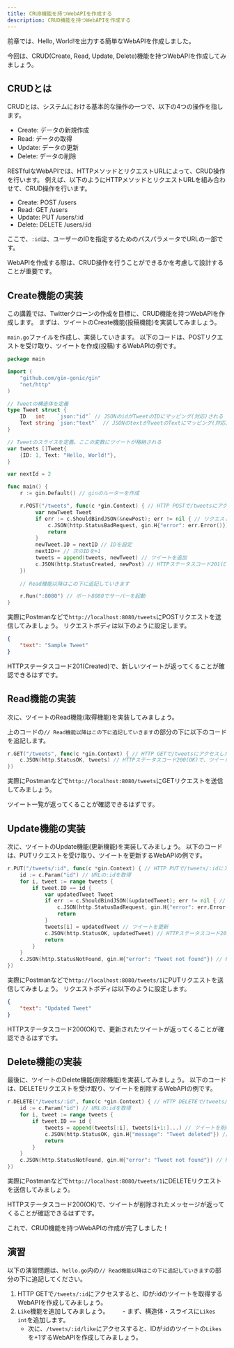 ```yaml
---
title: CRUD機能を持つWebAPIを作成する
description: CRUD機能を持つWebAPIを作成する
---
```


前章では、Hello, World!を出力する簡単なWebAPIを作成しました。

今回は、CRUD(Create, Read, Update, Delete)機能を持つWebAPIを作成してみましょう。

## CRUDとは
CRUDとは、システムにおける基本的な操作の一つで、以下の4つの操作を指します。
- Create: データの新規作成
- Read: データの取得
- Update: データの更新
- Delete: データの削除

RESTfulなWebAPIでは、HTTPメソッドとリクエストURLによって、CRUD操作を行います。
例えば、以下のようにHTTPメソッドとリクエストURLを組み合わせて、CRUD操作を行います。
- Create: POST /users
- Read: GET /users
- Update: PUT /users/:id
- Delete: DELETE /users/:id

ここで、`:id`は、ユーザーのIDを指定するためのパスパラメータでURLの一部です。

WebAPIを作成する際は、CRUD操作を行うことができるかを考慮して設計することが重要です。

## Create機能の実装
この講義では、Twitterクローンの作成を目標に、CRUD機能を持つWebAPIを作成します。
まずは、ツイートのCreate機能(投稿機能)を実装してみましょう。

`main.go`ファイルを作成し、実装していきます。
以下のコードは、POSTリクエストを受け取り、ツイートを作成(投稿)するWebAPIの例です。

```go
package main

import (
    "github.com/gin-gonic/gin"
    "net/http"
)

// Tweetの構造体を定義
type Tweet struct {
    ID   int    `json:"id"` // JSONのidがTweetのIDにマッピング(対応)される
    Text string `json:"text"`　// JSONのtextがTweetのTextにマッピング(対応)される
}

// Tweetのスライスを定義。ここの変数にツイートが格納される
var tweets []Tweet{
    {ID: 1, Text: "Hello, World!"},
}

var nextId = 2

func main() {
    r := gin.Default() // ginのルーターを作成

    r.POST("/tweets", func(c *gin.Context) { // HTTP POSTで/tweetsにアクセスしたときの処理
         var newTweet Tweet
         if err := c.ShouldBindJSON(&newPost); err != nil { // リクエストボディをTweet構造体にバインド。エラーがあればエラーメッセージを返す
             c.JSON(http.StatusBadRequest, gin.H{"error": err.Error()})
             return
         }
		 newTweet.ID = nextID // IDを設定
		 nextID++ // 次のIDを+1
		 tweets = append(tweets, newTweet) // ツイートを追加
		 c.JSON(http.StatusCreated, newPost) // HTTPステータスコード201(Created)で、新しいツイートを返す
    })
    
    // Read機能以降はこの下に追記していきます

    r.Run(":8080") // ポート8080でサーバーを起動
}
```
実際にPostmanなどで`http://localhost:8080/tweets`にPOSTリクエストを送信してみましょう。
リクエストボディは以下のように設定します。
```json
{
    "text": "Sample Tweet"
}
```

HTTPステータスコード201(Created)で、新しいツイートが返ってくることが確認できるはずです。

## Read機能の実装
次に、ツイートのRead機能(取得機能)を実装してみましょう。

上のコードの`// Read機能以降はこの下に追記していきます`の部分の下に以下のコードを追記します。

```go
r.GET("/tweets", func(c *gin.Context) { // HTTP GETで/tweetsにアクセスしたときの処理
    c.JSON(http.StatusOK, tweets) // HTTPステータスコード200(OK)で、ツイート一覧を返す
})
```

実際にPostmanなどで`http://localhost:8080/tweets`にGETリクエストを送信してみましょう。

ツイート一覧が返ってくることが確認できるはずです。

## Update機能の実装
次に、ツイートのUpdate機能(更新機能)を実装してみましょう。
以下のコードは、PUTリクエストを受け取り、ツイートを更新するWebAPIの例です。

```go
r.PUT("/tweets/:id", func(c *gin.Context) { // HTTP PUTで/tweets/:idにアクセスしたときの処理
    id := c.Param("id") // URLの:idを取得
    for i, tweet := range tweets {
        if tweet.ID == id {
            var updatedTweet Tweet
            if err := c.ShouldBindJSON(&updatedTweet); err != nil { // リクエストボディをTweet構造体にバインド。エラーがあればエラーメッセージを返す
                c.JSON(http.StatusBadRequest, gin.H{"error": err.Error()})
                return
            }
            tweets[i] = updatedTweet // ツイートを更新
            c.JSON(http.StatusOK, updatedTweet) // HTTPステータスコード200(OK)で、更新されたツイートを返す
            return
        }
    }
    c.JSON(http.StatusNotFound, gin.H{"error": "Tweet not found"}) // HTTPステータスコード404(Not Found)で、ツイートが見つからないエラーメッセージを返す
})
```

実際にPostmanなどで`http://localhost:8080/tweets/1`にPUTリクエストを送信してみましょう。
リクエストボディは以下のように設定します。
```json
{
    "text": "Updated Tweet"
}
```

HTTPステータスコード200(OK)で、更新されたツイートが返ってくることが確認できるはずです。

## Delete機能の実装
最後に、ツイートのDelete機能(削除機能)を実装してみましょう。
以下のコードは、DELETEリクエストを受け取り、ツイートを削除するWebAPIの例です。

```go
r.DELETE("/tweets/:id", func(c *gin.Context) { // HTTP DELETEで/tweets/:idにアクセスしたときの処理
    id := c.Param("id") // URLの:idを取得
    for i, tweet := range tweets {
        if tweet.ID == id {
            tweets = append(tweets[:i], tweets[i+1:]...) // ツイートを削除
            c.JSON(http.StatusOK, gin.H{"message": "Tweet deleted"}) // HTTPステータスコード200(OK)で、ツイートが削除されたメッセージを返す
            return
        }
    }
    c.JSON(http.StatusNotFound, gin.H{"error": "Tweet not found"}) // HTTPステータスコード404(Not Found)で、ツイートが見つからないエラーメッセージを返す
})
```

実際にPostmanなどで`http://localhost:8080/tweets/1`にDELETEリクエストを送信してみましょう。

HTTPステータスコード200(OK)で、ツイートが削除されたメッセージが返ってくることが確認できるはずです。

これで、CRUD機能を持つWebAPIの作成が完了しました！

## 演習
以下の演習問題は、`hello.go`内の`// Read機能以降はこの下に追記していきます`の部分の下に追記してください。
1. HTTP GETで`/tweets/:id`にアクセスすると、IDが:idのツイートを取得するWebAPIを作成してみましょう。
2. `Like`機能を追加してみましょう。
　　- まず、構造体・スライスに`Likes int`を追加します。
   - 次に、`/tweets/:id/like`にアクセスすると、IDが:idのツイートの`Likes`を+1するWebAPIを作成してみましょう。